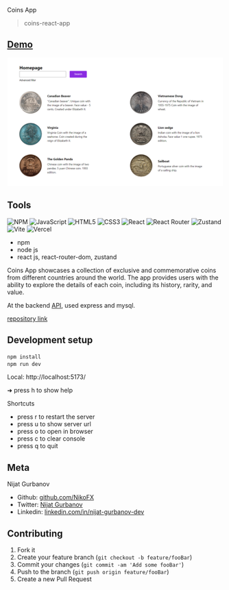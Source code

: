Coins App
> coins-react-app


 ## [Demo](https://coins-react-app.vercel.app/)
 
 ![](header.png)


## Tools
![NPM](https://img.shields.io/badge/NPM-%23CB3837.svg?style=for-the-badge&logo=npm&logoColor=white)
![JavaScript](https://img.shields.io/badge/javascript-%23323330.svg?style=for-the-badge&logo=javascript&logoColor=%23F7DF1E)
![HTML5](https://img.shields.io/badge/html5-%23E34F26.svg?style=for-the-badge&logo=html5&logoColor=white)
![CSS3](https://img.shields.io/badge/css3-%231572B6.svg?style=for-the-badge&logo=css3&logoColor=white)
![React](https://img.shields.io/badge/react-%2320232a.svg?style=for-the-badge&logo=react&logoColor=%2361DAFB)
![React Router](https://img.shields.io/badge/React_Router-CA4245?style=for-the-badge&logo=react-router&logoColor=white)
![Zustand](https://img.shields.io/badge/Zustand-%23323330.svg?style=for-the-badge&logoColor=%BBDEAD)
![Vite](https://img.shields.io/badge/vite-%23646CFF.svg?style=for-the-badge&logo=vite&logoColor=white)
![Vercel](https://img.shields.io/badge/vercel-%23000000.svg?style=for-the-badge&logo=vercel&logoColor=white)
- npm
- node js
- react js, react-router-dom, zustand

Coins App showcases a collection of exclusive and commemorative coins from different countries around the world. The app provides users with the ability to explore the details of each coin, including its history, rarity, and value.

At the backend [API](https://github.com/NikoFX/coin-app-server-api), used express and mysql. 

[repository link](https://github.com/NikoFX/coin-app-server-api)


## Development setup

```sh
npm install
npm run dev
```
Local:   http://localhost:5173/

➜  press h to show help

  Shortcuts
 - press r to restart the server
 - press u to show server url
 - press o to open in browser
 - press c to clear console
 - press q to quit

## Meta

 Nijat Gurbanov

- Github: [github.com/NikoFX](https://github.com/NikoFX)
- Twitter: [Nijat Gurbanov](https://twitter.com/)
- Linkedin: [linkedin.com/in/nijat-gurbanov-dev](https://www.linkedin.com/in/nijat-gurbanov-dev/)

## Contributing

1. Fork it
2. Create your feature branch (`git checkout -b feature/fooBar`)
3. Commit your changes (`git commit -am 'Add some fooBar'`)
4. Push to the branch (`git push origin feature/fooBar`)
5. Create a new Pull Request
